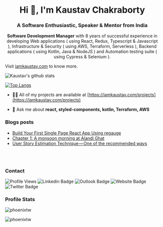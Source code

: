 <h1 align="center">Hi 👋, I'm Kaustav Chakraborty</h1>
<h3 align="center">A Software Enthusiastic, Speaker & Mentor from India</h3>
<p align="center"><b>Software Development Manager</b> with 8 years of successful experience in developing Web applications ( using React, Redux, Typescript & Javascript ), Infrastructure & Security ( using AWS, Terraform, Serverless ), Backend applications ( using Kotlin, Java & NodeJS ) and Automation testing suite ( using Cypress & Selenium ).

Visit <a href="https://iamkaustav.com/">iamkaustav.com</a> to know more.

![Kaustav's github stats](https://github-readme-stats.vercel.app/api?username=phoenixTW&count_private=true&show_icons=true&theme=dark)

[![Top Langs](https://github-readme-stats.vercel.app/api/top-langs/?username=phoenixTW&layout=compact&theme=dark)](https://github.com/phoenixTW/github-readme-stats)

- 👨‍💻 All of my projects are available at [https://iamkaustav.com/projects](https://iamkaustav.com/projects)

- 💬 Ask me about **react, styled-components, kotlin, Terraform, AWS**

### Blogs posts
<!-- BLOG-POST-LIST:START -->
- [Build Your First Single Page React App Using regauge](https://iamkaustav.medium.com/build-your-first-single-page-react-app-using-regauge-d3271d8f532d?source=rss-c3d77d3c9234------2)
- [Chapter 1: A monsoon morning at Alandi Ghat](https://iamkaustav.medium.com/chapter-1-a-monsoon-morning-at-alandi-ghat-bc659382df36?source=rss-c3d77d3c9234------2)
- [User Story Estimation Technique — One of the recommended ways](https://iamkaustav.medium.com/user-story-estimation-technique-one-of-the-recommended-ways-f99e626771b0?source=rss-c3d77d3c9234------2)
<!-- BLOG-POST-LIST:END -->

<br /><br />

### Contact

![Profile Views](https://komarev.com/ghpvc/?username=phoenixTW&color=brightgreen)
![Linkedin Badge](https://img.shields.io/badge/-iamkaustav-blue?style=flat&logo=Linkedin&logoColor=white&link=https://www.linkedin.com/in/iamkaustav/)
![Outlook Badge](https://img.shields.io/badge/-kaustavch-c14438?style=flat&logo=Gmail&logoColor=white&link=mailto:kaustavch@outlook.com)
![Website Badge](https://img.shields.io/badge/-iamkaustav.com-47CCCC?style=flat&logo=Google-Chrome&logoColor=white&link=https://iamkaustav.com)
![Twitter Badge](https://img.shields.io/badge/-@iamckaustav-1ca0f1?style=flat&labelColor=1ca0f1&logo=twitter&logoColor=white&link=https://twitter.com/iamckaustav)

### Profile Stats


<p><img align="center" src="https://github-readme-stats.vercel.app/api/top-langs?username=phoenixtw&show_icons=true&locale=en&layout=compact" alt="phoenixtw" /></p>

<p><img align="center" src="https://github-readme-streak-stats.herokuapp.com/?user=phoenixtw&" alt="phoenixtw" /></p>
